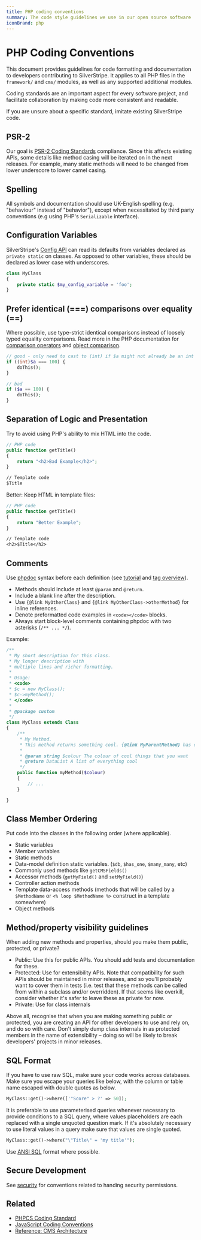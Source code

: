 ```yaml
---
title: PHP coding conventions
summary: The code style guidelines we use in our open source software
iconBrand: php
---
```

# PHP Coding Conventions

This document provides guidelines for code formatting and documentation
to developers contributing to SilverStripe. It applies to all PHP files
in the `framework/` and `cms/` modules, as well as any supported additional modules.

Coding standards are an important aspect for every software project,
and facilitate collaboration by making code more consistent and readable.

If you are unsure about a specific standard, imitate existing SilverStripe code.

## PSR-2

Our goal is [PSR-2 Coding Standards](http://www.php-fig.org/psr/psr-2/) compliance.
Since this affects existing APIs, some details like method casing will be iterated on in the next releases.
For example, many static methods will need to be changed from lower underscore to lower camel casing. 
 
## Spelling

All symbols and documentation should use UK-English spelling (e.g. "behaviour" instead of "behavior"),
except when necessitated by third party conventions (e.g using PHP's `Serializable` interface).

## Configuration Variables

SilverStripe's [Config API]() can read its defaults from variables declared as `private static` on classes.
As opposed to other variables, these should be declared as lower case with underscores.


```php
class MyClass
{
    private static $my_config_variable = 'foo';
}
```

## Prefer identical (===) comparisons over equality (==)

Where possible, use type-strict identical comparisons instead of loosely typed equality comparisons.
Read more in the PHP documentation for [comparison operators](http://php.net/manual/en/language.operators.comparison.php) and [object comparison](http://php.net/manual/en/language.oop5.object-comparison.php).


```php
// good - only need to cast to (int) if $a might not already be an int
if ((int)$a === 100) {
    doThis();
}

// bad
if ($a == 100) {
    doThis();
}
```

## Separation of Logic and Presentation

Try to avoid using PHP's ability to mix HTML into the code.


```php
// PHP code
public function getTitle() 
{
    return "<h2>Bad Example</h2>";
}
```

```ss
// Template code
$Title
```

Better: Keep HTML in template files:


```php
// PHP code
public function getTitle() 
{
    return "Better Example";
}
```

```ss
// Template code
<h2>$Title</h2>
```

## Comments

Use [phpdoc](http://phpdoc.org/) syntax before each definition (see [tutorial](http://manual.phpdoc.org/HTMLSmartyConverter/HandS/phpDocumentor/tutorial_phpDocumentor.quickstart.pkg.html)
and [tag overview](http://manual.phpdoc.org/HTMLSmartyConverter/HandS/phpDocumentor/tutorial_tags.pkg.html)).

 * Methods should include at least `@param` and `@return`.
 * Include a blank line after the description.
 * Use `{@link MyOtherClass}` and `{@link MyOtherClass->otherMethod}` for inline references.
 * Denote preformatted code examples in `<code></code>` blocks.
 * Always start block-level comments containing phpdoc with two asterisks (`/** ... */`).

Example:


```php
/**
 * My short description for this class.
 * My longer description with
 * multiple lines and richer formatting.
 *
 * Usage:
 * <code>
 * $c = new MyClass();
 * $c->myMethod();
 * </code>
 *
 * @package custom
 */
class MyClass extends Class
{
    /**
     * My Method.
     * This method returns something cool. {@link MyParentMethod} has other cool stuff in it.
     *
     * @param string $colour The colour of cool things that you want
     * @return DataList A list of everything cool
     */
    public function myMethod($colour)
    {
        // ...
    }

}
```

## Class Member Ordering

Put code into the classes in the following order (where applicable).

 *  Static variables
 *  Member variables
 *  Static methods
 *  Data-model definition static variables.  (`$db`, `$has_one`, `$many_many`, etc)
 *  Commonly used methods like `getCMSFields()`
 *  Accessor methods (`getMyField()` and `setMyField()`)
 *  Controller action methods
 *  Template data-access methods (methods that will be called by a `$MethodName` or `<% loop $MethodName %>` construct in a template somewhere)
 *  Object methods
 
## Method/property visibility guidelines

When adding new methods and properties, should you make them public, protected, or private?

 * Public: Use this for public APIs. You should add tests and documentation for these.
 * Protected: Use for extensibility APIs. Note that compatibility for such APIs should be maintained in minor releases, and so you'll probably want to cover them in tests (i.e. test that these methods can be called from within a subclass and/or overridden). If that seems like overkill, consider whether it's safer to leave these as private for now.
 * Private: Use for class internals

Above all, recognise that when you are making something public or protected, you are creating an API for other developers to use and rely on, and do so with care. Don't simply dump class internals in as protected members in the name of extensibility – doing so will be likely to break developers' projects in minor releases.

## SQL Format

If you have to use raw SQL, make sure your code works across databases. Make sure you escape your queries like below,
with the column or table name escaped with double quotes as below.


```php
MyClass::get()->where(['"Score" > ?' => 50]);

```

It is preferable to use parameterised queries whenever necessary to provide conditions
to a SQL query, where values placeholders are each replaced with a single unquoted question mark.
If it's absolutely necessary to use literal values in a query make sure that values
are single quoted.


```php
MyClass::get()->where("\"Title\" = 'my title'");
```

Use [ANSI SQL](http://en.wikipedia.org/wiki/SQL#Standardization) format where possible.

## Secure Development

See [security](/developer_guides/security) for conventions related to handing security permissions.

## Related

 * [PHPCS Coding Standard](https://github.com/silverstripe/silverstripe-framework/blob/4/phpcs.xml.dist)
 * [JavaScript Coding Conventions](/contributing/javascript_coding_conventions)
 * [Reference: CMS Architecture](/developer_guides/customising_the_admin_interface/cms_architecture)
 
